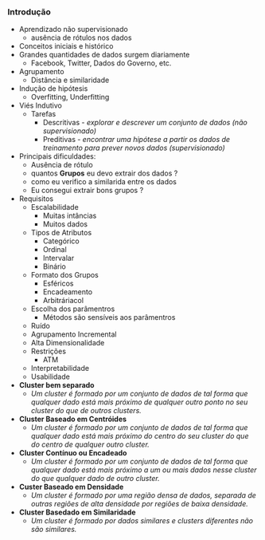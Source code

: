 ### Introdução

* Aprendizado não supervisionado
  * ausência de rótulos nos dados
* Conceitos iniciais e histórico
* Grandes quantidades de dados surgem diariamente
  * Facebook, Twitter, Dados do Governo, etc. 
* Agrupamento 
  * Distância e similaridade
* Indução de hipótesis
  * Overfitting, Underfitting
* Viés Indutivo
  * Tarefas
    * Descritivas - _explorar e descrever um conjunto de dados (não supervisionado)_
    * Preditivas - _encontrar uma hipótese a partir os dados de treinamento para prever novos dados (supervisionado)_ 
* Principais dificuldades:
  * Ausência de rótulo
  * quantos **Grupos** eu devo extrair dos dados ?
  * como eu verifico a similarida entre os dados
  * Eu consegui extrair bons grupos ?
* Requisitos
  * Escalabilidade
    * Muitas intâncias
    * Muitos dados 
  * Tipos de Atributos
    * Categórico 
    * Ordinal
    * Intervalar
    * Binário
  * Formato dos Grupos
    * Esféricos
    * Encadeamento
    * Arbitráriacol
   * Escolha dos parâmentros
     * Métodos são sensíveis aos parâmentros
   * Ruído
   * Agrupamento Incremental
   * Alta Dimensionalidade
   *  Restrições
      * ATM
   * Interpretabilidade
   * Usabilidade
* **Cluster bem separado**
  * _Um cluster é formado por um conjunto de dados de tal forma que qualquer dado está mais próximo de qualquer outro ponto no seu cluster do que de outros clusters._
* **Cluster Baseado em Centróides**
  * _Um cluster é formado por um conjunto de dados de tal forma que qualquer dado está mais próximo do centro do seu cluster do que do centro de qualquer outro cluster._
* **Cluster Contínuo ou Encadeado**
  * _Um cluster é formado por um conjunto de dados de tal forma que qualquer dado está mais próximo a um ou mais dados nesse cluster do que qualquer dado de outro cluster._
* **Custer Baseado em Densidade**
  * _Um cluster é formado por uma região densa de dados, separada de outras regiões de alta densidade por regiões de baixa densidade._
* **Cluster Basedado em Similaridade**
  * _Um cluster é formado por dados similares e clusters diferentes não são similares._
